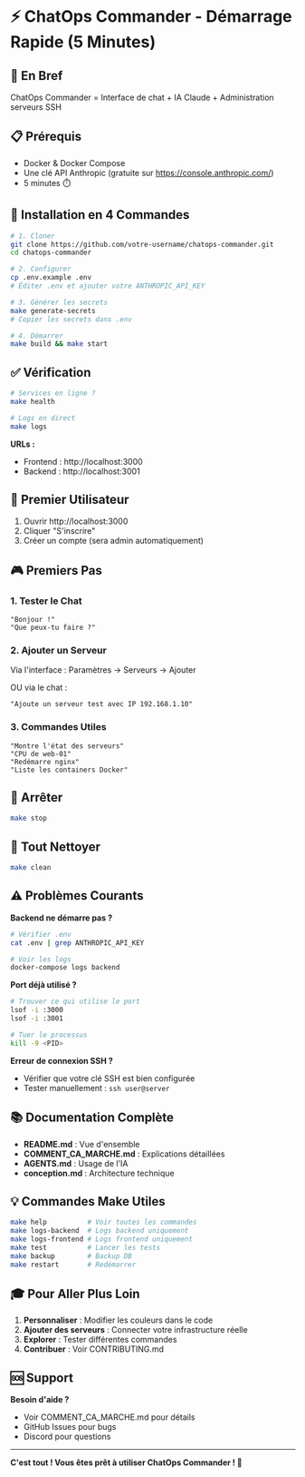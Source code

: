 # ⚡ ChatOps Commander - Démarrage Rapide (5 Minutes)

## 🎯 En Bref

ChatOps Commander = Interface de chat + IA Claude + Administration serveurs SSH

## 📋 Prérequis

- Docker & Docker Compose
- Une clé API Anthropic (gratuite sur https://console.anthropic.com/)
- 5 minutes ⏱️

## 🚀 Installation en 4 Commandes

```bash
# 1. Cloner
git clone https://github.com/votre-username/chatops-commander.git
cd chatops-commander

# 2. Configurer
cp .env.example .env
# Éditer .env et ajouter votre ANTHROPIC_API_KEY

# 3. Générer les secrets
make generate-secrets
# Copier les secrets dans .env

# 4. Démarrer
make build && make start
```

## ✅ Vérification

```bash
# Services en ligne ?
make health

# Logs en direct
make logs
```

**URLs :**
- Frontend : http://localhost:3000
- Backend : http://localhost:3001

## 👤 Premier Utilisateur

1. Ouvrir http://localhost:3000
2. Cliquer "S'inscrire"
3. Créer un compte (sera admin automatiquement)

## 🎮 Premiers Pas

### 1. Tester le Chat

```
"Bonjour !"
"Que peux-tu faire ?"
```

### 2. Ajouter un Serveur

Via l'interface : Paramètres → Serveurs → Ajouter

OU via le chat :
```
"Ajoute un serveur test avec IP 192.168.1.10"
```

### 3. Commandes Utiles

```
"Montre l'état des serveurs"
"CPU de web-01"
"Redémarre nginx"
"Liste les containers Docker"
```

## 🛑 Arrêter

```bash
make stop
```

## 🧹 Tout Nettoyer

```bash
make clean
```

## ⚠️ Problèmes Courants

**Backend ne démarre pas ?**
```bash
# Vérifier .env
cat .env | grep ANTHROPIC_API_KEY

# Voir les logs
docker-compose logs backend
```

**Port déjà utilisé ?**
```bash
# Trouver ce qui utilise le port
lsof -i :3000
lsof -i :3001

# Tuer le processus
kill -9 <PID>
```

**Erreur de connexion SSH ?**
- Vérifier que votre clé SSH est bien configurée
- Tester manuellement : `ssh user@server`

## 📚 Documentation Complète

- **README.md** : Vue d'ensemble
- **COMMENT_CA_MARCHE.md** : Explications détaillées
- **AGENTS.md** : Usage de l'IA
- **conception.md** : Architecture technique

## 💡 Commandes Make Utiles

```bash
make help          # Voir toutes les commandes
make logs-backend  # Logs backend uniquement
make logs-frontend # Logs frontend uniquement
make test          # Lancer les tests
make backup        # Backup DB
make restart       # Redémarrer
```

## 🎓 Pour Aller Plus Loin

1. **Personnaliser** : Modifier les couleurs dans le code
2. **Ajouter des serveurs** : Connecter votre infrastructure réelle
3. **Explorer** : Tester différentes commandes
4. **Contribuer** : Voir CONTRIBUTING.md

## 🆘 Support

**Besoin d'aide ?**
- Voir COMMENT_CA_MARCHE.md pour détails
- GitHub Issues pour bugs
- Discord pour questions

---

**C'est tout ! Vous êtes prêt à utiliser ChatOps Commander ! 🎉**